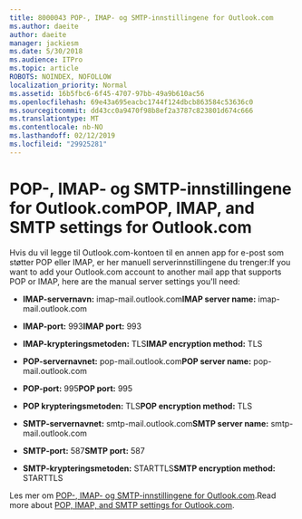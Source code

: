```yaml
---
title: 8000043 POP-, IMAP- og SMTP-innstillingene for Outlook.com
ms.author: daeite
author: daeite
manager: jackiesm
ms.date: 5/30/2018
ms.audience: ITPro
ms.topic: article
ROBOTS: NOINDEX, NOFOLLOW
localization_priority: Normal
ms.assetid: 16b5fbc6-6f45-4707-97bb-49a9b610ac56
ms.openlocfilehash: 69e43a695eacbc1744f124dbcb863584c53636c0
ms.sourcegitcommit: dd43cc0a9470f98b8ef2a3787c823801d674c666
ms.translationtype: MT
ms.contentlocale: nb-NO
ms.lasthandoff: 02/12/2019
ms.locfileid: "29925281"
---
```

# <a name="pop-imap-and-smtp-settings-for-outlookcom"></a><span data-ttu-id="5fbc0-102">POP-, IMAP- og SMTP-innstillingene for Outlook.com</span><span class="sxs-lookup"><span data-stu-id="5fbc0-102">POP, IMAP, and SMTP settings for Outlook.com</span></span>

<span data-ttu-id="5fbc0-103">Hvis du vil legge til Outlook.com-kontoen til en annen app for e-post som støtter POP eller IMAP, er her manuell serverinnstillingene du trenger:</span><span class="sxs-lookup"><span data-stu-id="5fbc0-103">If you want to add your Outlook.com account to another mail app that supports POP or IMAP, here are the manual server settings you'll need:</span></span>
  
- <span data-ttu-id="5fbc0-104">**IMAP-servernavn:** imap-mail.outlook.com</span><span class="sxs-lookup"><span data-stu-id="5fbc0-104">**IMAP server name:** imap-mail.outlook.com</span></span> 
    
- <span data-ttu-id="5fbc0-105">**IMAP-port:** 993</span><span class="sxs-lookup"><span data-stu-id="5fbc0-105">**IMAP port:** 993</span></span> 
    
- <span data-ttu-id="5fbc0-106">**IMAP-krypteringsmetoden:** TLS</span><span class="sxs-lookup"><span data-stu-id="5fbc0-106">**IMAP encryption method:** TLS</span></span> 
    
- <span data-ttu-id="5fbc0-107">**POP-servernavnet:** pop-mail.outlook.com</span><span class="sxs-lookup"><span data-stu-id="5fbc0-107">**POP server name:** pop-mail.outlook.com</span></span> 
    
- <span data-ttu-id="5fbc0-108">**POP-port:** 995</span><span class="sxs-lookup"><span data-stu-id="5fbc0-108">**POP port:** 995</span></span> 
    
- <span data-ttu-id="5fbc0-109">**POP krypteringsmetoden:** TLS</span><span class="sxs-lookup"><span data-stu-id="5fbc0-109">**POP encryption method:** TLS</span></span> 
    
- <span data-ttu-id="5fbc0-110">**SMTP-servernavnet:** smtp-mail.outlook.com</span><span class="sxs-lookup"><span data-stu-id="5fbc0-110">**SMTP server name:** smtp-mail.outlook.com</span></span> 
    
- <span data-ttu-id="5fbc0-111">**SMTP-port:** 587</span><span class="sxs-lookup"><span data-stu-id="5fbc0-111">**SMTP port:** 587</span></span> 
    
- <span data-ttu-id="5fbc0-112">**SMTP-krypteringsmetoden:** STARTTLS</span><span class="sxs-lookup"><span data-stu-id="5fbc0-112">**SMTP encryption method:** STARTTLS</span></span> 
    
<span data-ttu-id="5fbc0-113">Les mer om [POP-, IMAP- og SMTP-innstillingene for Outlook.com](https://go.microsoft.com/fwlink/p/?linkid=2001402&amp;clcid=0x409).</span><span class="sxs-lookup"><span data-stu-id="5fbc0-113">Read more about [POP, IMAP, and SMTP settings for Outlook.com](https://go.microsoft.com/fwlink/p/?linkid=2001402&amp;clcid=0x409).</span></span>
  

